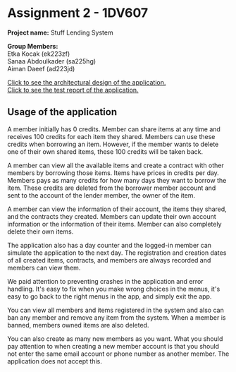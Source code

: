 # Assignment 2 - 1DV607

**Project name:** Stuff Lending System

**Group Members:**  
Etka Kocak (ek223zf)  
Sanaa Abdoulkader (sa225hg)    
Aiman Daeef (ad223jd)  

[Click to see the architectural design of the application.](design.md)  
[Click to see the test report of the application.](testreport.md)  

## Usage of the application

A member initially has 0 credits. Member can share items at any time and receives 100 credits for each item they shared. Members can use these credits when borrowing an item. However, if the member wants to delete one of their own shared items, these 100 credits will be taken back.  

A member can view all the available items and create a contract with other members by borrowing those items. Items have prices in credits per day. Members pays as many credits for how many days they want to borrow the item. These credits are deleted from the borrower member account and sent to the account of the lender member, the owner of the item.  

A member can view the information of their account, the items they shared, and the contracts they created. Members can update their own account information or the information of their items. Member can also completely delete their own items.  

The application also has a day counter and the logged-in member can simulate the application to the next day. The registration and creation dates of all created items, contracts, and members are always recorded and members can view them.  

We paid attention to preventing crashes in the application and error handling. It's easy to fix when you make wrong choices in the menus, it's easy to go back to the right menus in the app, and simply exit the app.  

You can view all members and items registered in the system and also can ban any member and remove any item from the system. When a member is banned, members owned items are also deleted.

You can also create as many new members as you want. What you should pay attention to when creating a new member account is that you should not enter the same email account or phone number as another member. The application does not accept this. 
